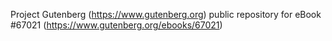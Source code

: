 Project Gutenberg (https://www.gutenberg.org) public repository for
eBook #67021 (https://www.gutenberg.org/ebooks/67021)
